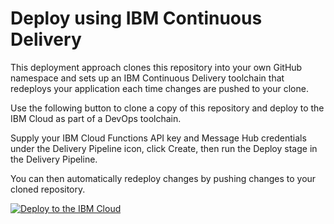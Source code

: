 # Deploy using IBM Continuous Delivery

This deployment approach clones this repository into your own GitHub namespace and sets up an IBM Continuous Delivery toolchain that redeploys your application each time changes are pushed to your clone.

Use the following button to clone a copy of this repository and deploy to the IBM Cloud as part of a DevOps toolchain.

Supply your IBM Cloud Functions API key and Message Hub credentials under the Delivery Pipeline icon, click Create, then run the Deploy stage in the Delivery Pipeline.

You can then automatically redeploy changes by pushing changes to your cloned repository.

[![Deploy to the IBM Cloud](https://bluemix.net/deploy/button.png)](https://bluemix.net/deploy?repository=https://github.com/IBM/ibm-cloud-functions-refarch-template.git)